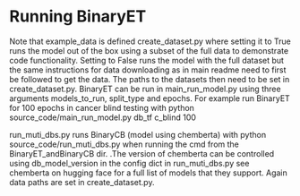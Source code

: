 # Running BinaryET 

Note that example_data is defined create_dataset.py where setting it to True runs the model out of the box using a subset of the full data to demonstrate code functionality.  Setting to False runs the model with the full dataset but  the same instructions for data downloading as in main readme need to first be followed to get the data. The paths to the datasets then need to be set in create_dataset.py.
BinaryET can be run in main_run_model.py using three arguments models_to_run, split_type and epochs. For example run  BinaryET for 100 epochs in cancer blind testing with 
python source_code/main_run_model.py db_tf c_blind 100

run_muti_dbs.py runs BinaryCB (model using chemberta) with 
python source_code/run_muti_dbs.py
when running the cmd from the BinaryET_andBinaryCB dir. 
.The version of chemberta can be controlled using db_model_version in the config dict in run_muti_dbs.py  see chemberta on hugging face for a full list of models that they support. Again data paths are set in create_dataset.py. 

